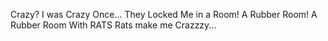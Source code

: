 Crazy?
I was Crazy Once...
They Locked Me in a Room!
A Rubber Room!
A Rubber Room With RATS
Rats make me Crazzzy...

<!---
Jqog/Jqog is a ✨ special ✨ repository because its `README.md` (this file) appears on your GitHub profile.
You can click the Preview link to take a look at your changes.
--->
